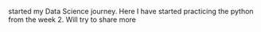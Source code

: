 started my Data Science journey.
Here I have started practicing the python from the week 2.
Will try to share more 
